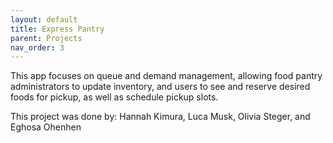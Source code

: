 ```yaml
---
layout: default
title: Express Pantry
parent: Projects
nav_order: 3
---
```


This app focuses on queue and demand management, allowing food pantry administrators to update inventory, and users to see and reserve desired foods for pickup, as well as schedule pickup slots.

This project was done by: Hannah Kimura, Luca Musk, Olivia Steger, and Eghosa Ohenhen